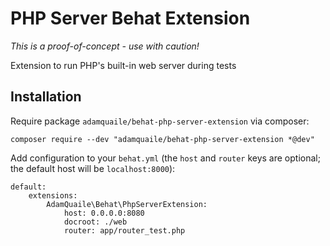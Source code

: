 # PHP Server Behat Extension

*This is a proof-of-concept - use with caution!*

Extension to run PHP's built-in web server during tests

## Installation

Require package `adamquaile/behat-php-server-extension` via composer:

    composer require --dev "adamquaile/behat-php-server-extension *@dev"

Add configuration to your `behat.yml` (the `host` and `router` keys are optional; the default host will be `localhost:8000`):

    default:
        extensions:
            AdamQuaile\Behat\PhpServerExtension:
                host: 0.0.0.0:8080
                docroot: ./web
                router: app/router_test.php
